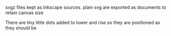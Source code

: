 svgz files kept as Inkscape sources.
plain svg are exported as documents to retain canvas size

There are tiny little dots added to lower and rise so they are positioned as they should be
